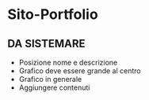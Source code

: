 # Sito-Portfolio

## DA SISTEMARE

- Posizione nome e descrizione
- Grafico deve essere grande al centro
- Grafico in generale
- Aggiungere contenuti
